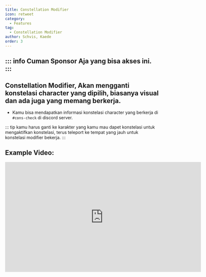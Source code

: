 ```yaml
---
title: Constellation Modifier
icon: retweet
category:
  - Features
tag:
  - Constellation Modifier
author: Schvis, Kaede
order: 3
---
```

::: info Cuman Sponsor Aja yang bisa akses ini.
:::
---
## Constellation Modifier, Akan mengganti konstelasi character yang dipilih, biasanya visual dan ada juga yang memang berkerja.
- Kamu bisa mendapatkan informasi konstelasi character yang berkerja di `#cons-check` di discord server. 

::: tip kamu harus ganti ke karakter yang kamu mau dapet konstelasi untuk mengaktifkan konstelasi, terus teleport ke tempat yang jauh untuk konstelasi modifier bekerja.
:::

## Example Video:

<iframe width="640" height="360" src="https://www.youtube.com/embed/S9-g5weE9l8?list=PL5eI1Tb64p56g27qfYk7VuFTz4FK6YrKa" title="Korepi - Constellation Modifier (Sponsor)" frameborder="0" allow="accelerometer; autoplay; clipboard-write; encrypted-media; gyroscope; picture-in-picture; web-share" allowfullscreen></iframe>
